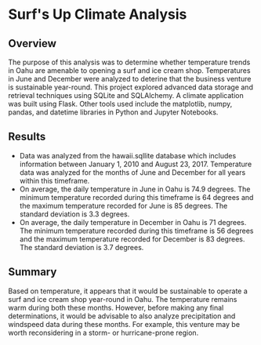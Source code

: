 # Surf's Up Climate Analysis
## Overview
The purpose of this analysis was to determine whether temperature trends in Oahu are amenable to opening a surf and ice cream shop. Temperatures in June and December were analyzed to deterine that the business venture is sustainable year-round. This project explored advanced data storage and retrieval techniques using SQLite and SQLAlchemy. A climate application was built using Flask. Other tools used include the matplotlib, numpy, pandas, and datetime libraries in Python and Jupyter Notebooks.

## Results
- Data was analyzed from the hawaii.sqllite database which includes information between January 1, 2010 and August 23, 2017. Temperature data was analyzed for the months of June and December for all years within this timeframe.
- On average, the daily temperature in June in Oahu is 74.9 degrees. The minimum temperature recorded during this timeframe is 64 degrees and the maximum temperature recorded for June is 85 degrees. The standard deviation is 3.3 degrees. 
- On average, the daily temperature in December in Oahu is 71 degrees. The minimum temperature recorded during this timeframe is 56 degrees and the maximum temperature recorded for December is 83 degrees. The standard deviation is 3.7 degrees. 

## Summary
Based on temperature, it appears that it would be sustainable to operate a surf and ice cream shop year-round in Oahu. The temperature remains warm during both these months. However, before making any final determinations, it would be advisable to also analyze precipitation and windspeed data during these months. For example, this venture may be worth reconsidering in a storm- or hurricane-prone region. 
